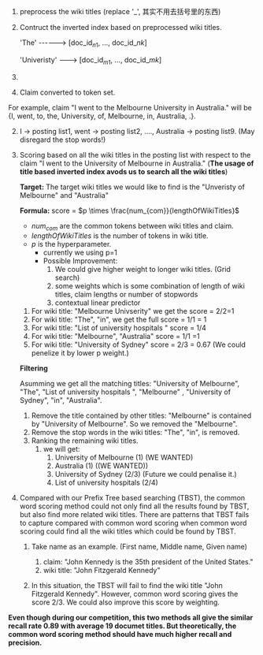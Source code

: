 1. preprocess the wiki titles (replace '_',  其实不用去括号里的东西)

2. Contruct the inverted index based on preprocessed wiki titles.

   'The' ------> [doc_id$_{n1}​$, …, doc\_id_${nk}​$]

   'Univeristy' ———>  [doc_id$_{m1}$, …, doc\_id_${mk}$]

3. 

   1. Claim converted to token set.

   For example, claim "I went to the Melbourne University in Australia." will be {I, went, to, the, University, of, Melbourne, in, Australia, .}.

   2. I -> posting list1, went -> posting list2, …., Australia -> posting list9. (May disregard the stop words!)

4. Scoring based on all the wiki titles in the posting list with respect to the claim "I went to the University of Melbourne in Australia." (**The usage of title based inverted index avods us to search all the wiki titles**)

   **Target:** The target wiki titles we would like to find is the "Unveristy of Melbourne" and "Australia"

   **Formula:** score =  $p \times \frac{num_{com}}{lengthOfWikiTitles}​$

   * $num_{com}$ are the common tokens between wiki titles and claim.
   * ${lengthOfWikiTitles}$ is the number of tokens in wiki title.
   * $p$ is the hyperparameter. 
     * currently we using p=1
     * Possible Improvement:
       1. We could give higher weight to longer wiki titles. (Grid search)
       2. some weights which is some combination of length of wiki titles, claim lengths or number of stopwords
       3. contextual linear predictor 

   1. For wiki title: "Melbourne Univserity" we get the score = 2/2=1
   2. For wiki title: "The", "in", we get the full score = 1/1 = 1
   3. For wiki title: "List of university hospitals " score = 1/4
   4. For wiki title: "Melbourne", "Australia" score = 1/1 =1 
   5. For wiki title: "University of Sydney" score =  2/3 =  0.67 (We could penelize it by lower p weight.)

   **Filtering**

   Asumming we get all the matching titles: "University of Melbourne", "The", "List of university hospitals ", "Melbourne" , "University of Sydney", "in", "Australia".

   1. Remove the title contained by other titles: "Melbourne" is contained by "University of Melbourne". So we removed the "Melbourne".
   2. Remove the stop words in the wiki titles: "The", "in", is removed.
   3. Ranking the remaining wiki titles.
      1. we will get:
         1. University of Melbourne (1) (WE WANTED)
         2. Australia (1) ((WE WANTED))
         3. University of Sydney (2/3) (Future we could penalise it.)
         4. List of university hospitals (2/4)

5. Compared with our Prefix Tree based searching (TBST), the common word scoring method could not only find all the results found by TBST, but also find more related wiki titles. There are patterns that TBST fails to capture compared with common word scoring when common word scoring could find all the wiki titles which could be found by TBST.

   1. Take name as an example.  (First name, Middle name, Given name)
      1. claim: "John Kennedy is the 35th president of the United States."
      2. wiki title: "John Fitzgerald Kennedy"

   2. In this situation, the TBST will fail to find the wiki title "John Fitzgerald Kennedy". However, common word scoring gives the score 2/3. We could also improve this score by weighting.

**Even though during our competition, this two methods all give the similar recall rate 0.89 with average 19 documet titles. But theoretically, the common word scoring method should have much higher recall and precision.**

